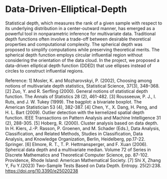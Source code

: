 
# Data-Driven-Elliptical-Depth

Statistical depth, which measures the rank of a given sample with respect to its
underlying distribution in a center-outward manner, has emerged as a powerful tool
in nonparametric inference for multivariate data. Traditional depth functions often
involve a trade-off between desirable theoretical properties and computational
complexity. The spherical depth was proposed to simplify computations while
preserving theoretical merits. The spherical depth function employs circular
influential region without considering the orientation of the data cloud. In the project,
we proposed a data-driven elliptical depth function (DDED) that use ellipses instead
of circles to construct influential regions.

Reference:
1] Mosler, K. and Mozharovskyi, P. (2002), Choosing among notions of multivariate depth statistics, Statistical Science,
37(3), 348–368.
[2] Zuo, Y. and R. Serfling (2000). General notions of statistical depth function. The Annals of Statistics 28 (2), 461-482.
[3] Rousseeuw, P. J., I. Ruts, and J. W. Tukey (1999). The bagplot: a bivariate boxplot. The American Statistician 53 (4),
382-387.
[4] Chen, Y., X. Dang, H. Peng, and H. L. Bart (2009). Outlier detection with the kernelized spatial depth function. IEEE
Transactions on Pattern Analysis and Machine Intelligence 31 (2), 288-305.
[5] Hoberg, R. (2000). Cluster analysis based on data depth. In H. Kiers, J.-P. Rasson, P. Groenen, and M. Schader (Eds.),
Data Analysis, Classification, and Related Methods, Studies in Classification, Data Analysis, and Knowledge Organization,
Berlin, Heidelberg, pp.17-22. Springer.
[6] Elmore, R. T., T. P. Hettmansperger, and F. Xuan (2006). Spherical data depth and a multivariate median. Volume 72 of
Series in Discrete Mathematics and Theoretical Computer Science, pp. 87-102. Providence, Rhode Island: American
Mathematical Society.
[7] Shi X, Zhang Y, Fu Y.(2023) Two-Sample Tests Based on Data Depth. Entropy. 25(2):238.
https://doi.org/10.3390/e25020238
